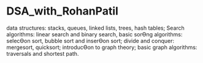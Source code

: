 # DSA_with_RohanPatil
data structures: stacks,  queues, linked lists, trees, hash tables; Search algorithms: linear search and binary search, basic sorƟng  algorithms: selecƟon sort, bubble sort and inserƟon sort; divide and conquer: mergesort, quicksort;  introducƟon to graph theory; basic graph algorithms: traversals and shortest path.
